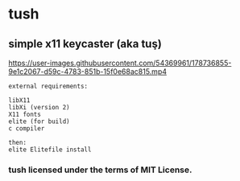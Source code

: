 # tush
## simple x11 keycaster (aka tuş)

https://user-images.githubusercontent.com/54369961/178736855-9e1c2067-d59c-4783-851b-15f0e68ac815.mp4

```
external requirements:

libX11
libXi (version 2)
X11 fonts
elite (for build)
c compiler

then:
elite Elitefile install
```

### tush licensed under the terms of MIT License.
